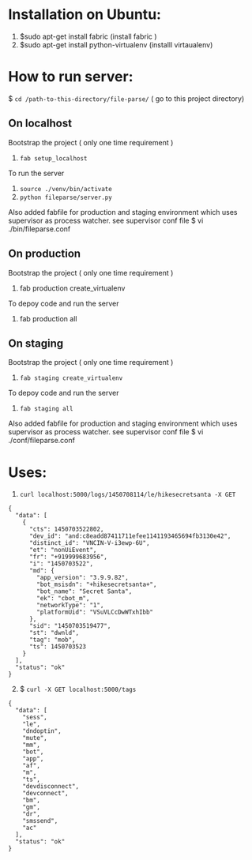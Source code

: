 Installation on Ubuntu:
=======================
1. $sudo apt-get install fabric              (install fabric )
2. $sudo apt-get install python-virtualenv   (installl virtaualenv)

How to run server:
=================

$ `cd /path-to-this-directory/file-parse/`  ( go to this project directory)

On localhost
-------------
Bootstrap the project ( only one time requirement )
1. `fab setup_localhost`

To run the server
1. `source ./venv/bin/activate` 
2. `python fileparse/server.py` 

Also added fabfile for production and staging environment which uses supervisor as process watcher.
see supervisor conf file
$ vi ./bin/fileparse.conf 


On production
-------------
Bootstrap the project ( only one time requirement )
1. fab production create_virtualenv

To depoy code and run the server
1. fab production all


On staging
-------------
Bootstrap the project ( only one time requirement )
1. `fab staging create_virtualenv`

To depoy code and run the server
1. `fab staging all`  

Also added fabfile for production and staging environment which uses supervisor as process watcher.
see supervisor conf file
$ vi ./conf/fileparse.conf

 
Uses:
=====
1. `curl localhost:5000/logs/1450708114/le/hikesecretsanta -X GET`
```
{
  "data": [
    {
      "cts": 1450703522802, 
      "dev_id": "and:c8eadd87411711efee1141193465694fb3130e42", 
      "distinct_id": "VNCIN-V-i3ewp-6U", 
      "et": "nonUiEvent", 
      "fr": "+919999683956", 
      "i": "1450703522", 
      "md": {
        "app_version": "3.9.9.82", 
        "bot_msisdn": "+hikesecretsanta+", 
        "bot_name": "Secret Santa", 
        "ek": "cbot_m", 
        "networkType": "1", 
        "platformUid": "VSuVLCcDwWTxhIbb"
      }, 
      "sid": "1450703519477", 
      "st": "dwnld", 
      "tag": "mob", 
      "ts": 1450703523
    }
  ], 
  "status": "ok"
}
```

2. $ `curl -X GET localhost:5000/tags`
```
{
  "data": [
    "sess", 
    "le", 
    "dndoptin", 
    "mute", 
    "mm", 
    "bot", 
    "app", 
    "af", 
    "m", 
    "ts", 
    "devdisconnect", 
    "devconnect", 
    "bm", 
    "gm", 
    "dr", 
    "smssend", 
    "ac"
  ], 
  "status": "ok"
}
```
